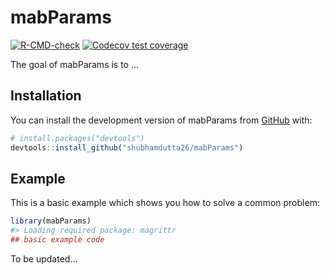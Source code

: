 
<!-- README.md is generated from README.Rmd. Please edit that file -->

# mabParams

<!-- badges: start -->

[![R-CMD-check](https://github.com/shubhamdutta26/mabParams/actions/workflows/R-CMD-check.yaml/badge.svg)](https://github.com/shubhamdutta26/mabParams/actions/workflows/R-CMD-check.yaml)
[![Codecov test
coverage](https://codecov.io/gh/shubhamdutta26/mabParams/graph/badge.svg)](https://app.codecov.io/gh/shubhamdutta26/mabParams)
<!-- badges: end -->

The goal of mabParams is to …

## Installation

You can install the development version of mabParams from
[GitHub](https://github.com/) with:

``` r
# install.packages("devtools")
devtools::install_github("shubhamdutta26/mabParams")
```

## Example

This is a basic example which shows you how to solve a common problem:

``` r
library(mabParams)
#> Loading required package: magrittr
## basic example code
```

To be updated…

